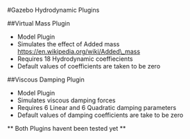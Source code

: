 #Gazebo Hydrodynamic Plugins

##Virtual Mass Plugin

* Model Plugin
* Simulates the effect of Added mass https://en.wikipedia.org/wiki/Added\_mass
* Requires 18 Hydrodynamic coeffiecients
* Default values of coefficients are taken to be zero

##Viscous Damping Plugin

* Model Plugin
* Simulates viscous damping forces
* Requires 6 Linear and 6 Quadratic damping parameters
* Default values of damping coefficients are take to be zero

** Both Plugins havent been tested yet **

